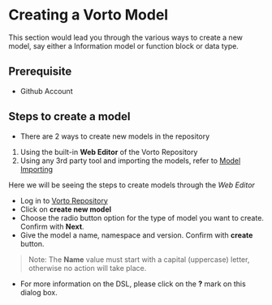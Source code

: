 # Creating a Vorto Model

This section would lead you through the various ways to create a new model, say either a Information model or function block or data type.

## Prerequisite 

* Github Account

## Steps to create a model

* There are 2 ways to create new models in the repository

1. Using the built-in **Web Editor** of the Vorto Repository
2. Using any 3rd party tool and importing the models, refer to [Model Importing](import_model.md)

Here we will be seeing the steps to create models through the _Web Editor_

* Log in to [Vorto Repository](http://vorto.eclipse.org)
* Click on **create new model**
* Choose the radio button option for the type of model you want to create. Confirm with **Next**.
* Give the model a name, namespace and version. Confirm with **create** button.

> Note: The **Name** value must start with a capital (uppercase) letter, otherwise no action will take place.

* For more information on the DSL, please click on the **?** mark on this dialog box.

